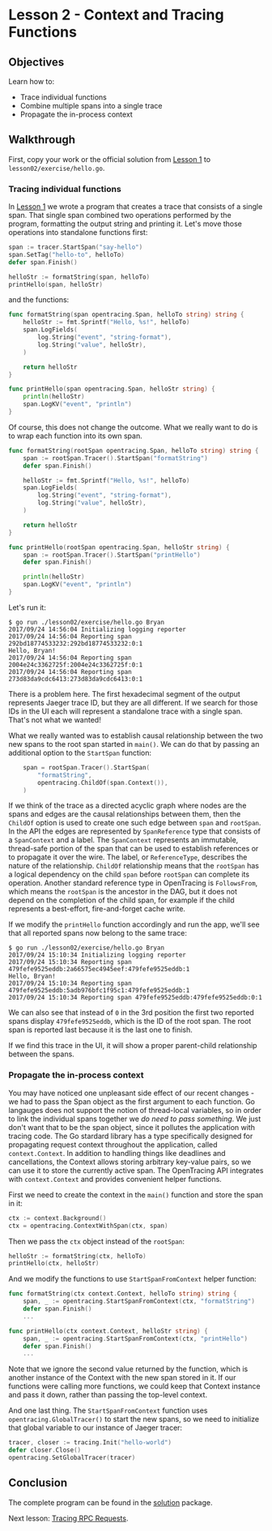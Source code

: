 # Lesson 2 - Context and Tracing Functions

## Objectives

Learn how to:

* Trace individual functions
* Combine multiple spans into a single trace
* Propagate the in-process context

## Walkthrough

First, copy your work or the official solution from [Lesson 1](../lesson01) to `lesson02/exercise/hello.go`.

### Tracing individual functions

In [Lesson 1](../lesson01) we wrote a program that creates a trace that consists of a single span.
That single span combined two operations performed by the program, formatting the output string
and printing it. Let's move those operations into standalone functions first:

```go
span := tracer.StartSpan("say-hello")
span.SetTag("hello-to", helloTo)
defer span.Finish()

helloStr := formatString(span, helloTo)
printHello(span, helloStr)
```

and the functions:

```go
func formatString(span opentracing.Span, helloTo string) string {
    helloStr := fmt.Sprintf("Hello, %s!", helloTo)
    span.LogFields(
        log.String("event", "string-format"),
        log.String("value", helloStr),
    )

    return helloStr
}

func printHello(span opentracing.Span, helloStr string) {
    println(helloStr)
    span.LogKV("event", "println")
}
```

Of course, this does not change the outcome. What we really want to do is to wrap each function into its own span.

```go
func formatString(rootSpan opentracing.Span, helloTo string) string {
    span := rootSpan.Tracer().StartSpan("formatString")
    defer span.Finish()

    helloStr := fmt.Sprintf("Hello, %s!", helloTo)
    span.LogFields(
        log.String("event", "string-format"),
        log.String("value", helloStr),
    )

    return helloStr
}

func printHello(rootSpan opentracing.Span, helloStr string) {
    span := rootSpan.Tracer().StartSpan("printHello")
    defer span.Finish()

    println(helloStr)
    span.LogKV("event", "println")
}
```

Let's run it:

```
$ go run ./lesson02/exercise/hello.go Bryan
2017/09/24 14:56:04 Initializing logging reporter
2017/09/24 14:56:04 Reporting span 292bd18774533232:292bd18774533232:0:1
Hello, Bryan!
2017/09/24 14:56:04 Reporting span 2004e24c3362725f:2004e24c3362725f:0:1
2017/09/24 14:56:04 Reporting span 273d83da9cdc6413:273d83da9cdc6413:0:1
```

There is a problem here. The first hexadecimal segment of the output represents Jaeger trace ID,
but they are all different. If we search for those IDs in the UI each will represent a standalone
trace with a single span. That's not what we wanted!

What we really wanted was to establish causal relationship between the two new spans to the root
span started in `main()`. We can do that by passing an additional option to the `StartSpan`
function:

```go
    span = rootSpan.Tracer().StartSpan(
        "formatString",
        opentracing.ChildOf(span.Context()),
    )
```

If we think of the trace as a directed acyclic graph where nodes are the spans and edges are
the causal relationships between them, then the `ChildOf` option is used to create one such
edge between `span` and `rootSpan`. In the API the edges are represented by `SpanReference` type
that consists of a `SpanContext` and a label. The `SpanContext` represents an immutable, thread-safe
portion of the span that can be used to establish references or to propagate it over the wire.
The label, or `ReferenceType`, describes the nature of the relationship. `ChildOf` relationship
means that the `rootSpan` has a logical dependency on the child `span` before `rootSpan` can
complete its operation. Another standard reference type in OpenTracing is `FollowsFrom`, which
means the `rootSpan` is the ancestor in the DAG, but it does not depend on the completion of the
child span, for example if the child represents a best-effort, fire-and-forget cache write.

If we modify the `printHello` function accordingly and run the app, we'll see that all reported
spans now belong to the same trace:

```
$ go run ./lesson02/exercise/hello.go Bryan
2017/09/24 15:10:34 Initializing logging reporter
2017/09/24 15:10:34 Reporting span 479fefe9525eddb:2a66575ec4945eef:479fefe9525eddb:1
Hello, Bryan!
2017/09/24 15:10:34 Reporting span 479fefe9525eddb:5adb976bfc1f95c1:479fefe9525eddb:1
2017/09/24 15:10:34 Reporting span 479fefe9525eddb:479fefe9525eddb:0:1
```

We can also see that instead of `0` in the 3rd position the first two reported spans display
`479fefe9525eddb`, which is the ID of the root span. The root span is reported last because
it is the last one to finish.

If we find this trace in the UI, it will show a proper parent-child relationship between the spans.

### Propagate the in-process context

You may have noticed one unpleasant side effect of our recent changes - we had to pass the Span object
as the first argument to each function. Go langauges does not support the notion of thread-local variables,
so in order to link the individual spans together we _do need to pass something_. We just don't want that
to be the span object, since it pollutes the application with tracing code. The Go stardard library has
a type specifically designed for propagating request context throughout the application, called
`context.Context`. In addition to handling things like deadlines and cancellations, the Context
allows storing arbitrary key-value pairs, so we can use it to store the currently active span.
The OpenTracing API integrates with `context.Context` and provides convenient helper functions.

First we need to create the context in the `main()` function and store the span in it:

```go
ctx := context.Background()
ctx = opentracing.ContextWithSpan(ctx, span)
```

Then we pass the `ctx` object instead of the `rootSpan`:

```go
helloStr := formatString(ctx, helloTo)
printHello(ctx, helloStr)
```

And we modify the functions to use `StartSpanFromContext` helper function:

```go
func formatString(ctx context.Context, helloTo string) string {
    span, _ := opentracing.StartSpanFromContext(ctx, "formatString")
    defer span.Finish()
    ...

func printHello(ctx context.Context, helloStr string) {
    span, _ := opentracing.StartSpanFromContext(ctx, "printHello")
    defer span.Finish()
    ...
```

Note that we ignore the second value returned by the function, which is another instance of the Context
with the new span stored in it. If our functions were calling more functions, we could keep that Context
instance and pass it down, rather than passing the top-level context.

And one last thing. The `StartSpanFromContext` function uses `opentracing.GlobalTracer()` to start the
new spans, so we need to initialize that global variable to our instance of Jaeger tracer:

```go
tracer, closer := tracing.Init("hello-world")
defer closer.Close()
opentracing.SetGlobalTracer(tracer)
```

## Conclusion

The complete program can be found in the [solution](./solution) package. 

Next lesson: [Tracing RPC Requests](../lesson03).
